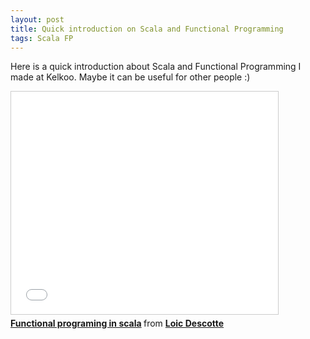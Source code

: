 ```yaml
---
layout: post
title: Quick introduction on Scala and Functional Programming
tags: Scala FP
---
```


Here is a quick introduction about Scala and Functional Programming I made at Kelkoo. Maybe it can be useful for other people :)


<iframe src="//www.slideshare.net/slideshow/embed_code/38165990" width="427" height="356" frameborder="0" marginwidth="0" marginheight="0" scrolling="no" style="border:1px solid #CCC; border-width:1px; margin-bottom:5px; max-width: 100%;" allowfullscreen> </iframe> <div style="margin-bottom:5px"> <strong> <a href="https://fr.slideshare.net/loicd/functional-programing-in-scala-38165990" title="Functional programing in scala" target="_blank">Functional programing in scala</a> </strong> from <strong><a href="http://www.slideshare.net/loicd" target="_blank">Loic Descotte</a></strong> </div>
